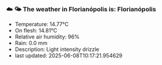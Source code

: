 ### ☁️ 🌤️  The weather in Florianópolis is: Florianópolis

- Temperature: 14.77°C
- On flesh: 14.81°C
- Relative air humidity: 96%
- Rain: 0.0 mm
- Description: Light intensity drizzle
- last updated: 2025-06-08T10:17:21.954629
